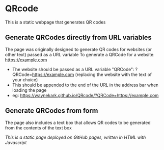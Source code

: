 # QRcode
This is a static webpage that generates QR codes

## Generate QRCodes directly from URL variables
The page was originally designed to generate QR codes for websites (or other text) passed as a URL variable
To generate a QRCode for a website: https://example.com
* The website should be passed as a URL variable "QRCode": ?QRCode=https://example.com (replacing the website with the text of your choice)
* This should be appended to the end of the URL in the address bar when loading the page
* eg: https://waynekark.github.io/QRcode/?QRCode=https://example.com

## Generate QRCodes from form
The page also includes a text box that allows QR codes to be generated from the contents of the text box

_This is a static page deployed on GitHub pages, written in HTML with Javascript_
